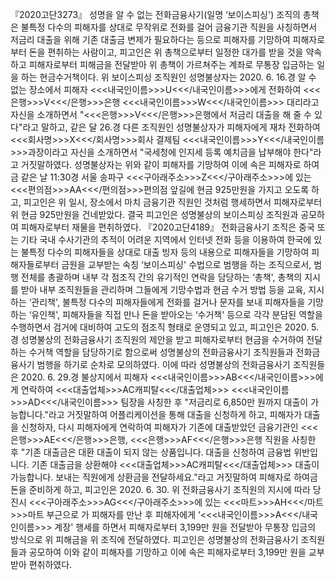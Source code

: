 『2020고단3273』
성명을 알 수 없는 전화금융사기(일명 ‘보이스피싱') 조직의 총책은 불특정 다수의 피해자를 상대로 무작위로 전화를 걸어 금융기관 직원을 사칭하면서 저금리 대출을 위해 기존 대출금 변제가 필요하다는 등으로 피해자를 기망하여 피해자로부터 돈을 편취하는 사람이고, 피고인은 위 총책으로부터 일정한 대가를 받을 것을 약속하고 피해자로부터 피해금을 전달받아 위 총책이 가르쳐주는 계좌로 무통장 입금하는 일을 하는 현금수거책이다.
위 보이스피싱 조직원인 성명불상자는 2020. 6. 16.경 알 수 없는 장소에서 피해자 <<<내국인이름>>>U<<</내국인이름>>>에게 전화하여 <<<은행>>>V<<</은행>>>은행 <<<내국인이름>>>W<<</내국인이름>>> 대리라고 자신을 소개하면서 "<<<은행>>>V<<</은행>>>은행에서 저금리 대출을 해 줄 수 있다"라고 말하고, 같은 달 26.경 다른 조직원인 성명불상자가 피해자에게 재차 전화하여 <<<회사명>>>X<<</회사명>>>회사 결제팀 <<<내국인이름>>>Y<<</내국인이름>>>과장이라고 자신을 소개하면서 "국세청에 인지세 등록 예치금을 납부해야 한다"라고 거짓말하였다.
성명불상자는 위와 같이 피해자를 기망하여 이에 속은 피해자로 하여금 같은 날 11:30경 서울 송파구 <<<구아래주소>>>Z<<</구아래주소>>>에 있는 <<<편의점>>>AA<<</편의점>>>편의점 앞길에 현금 925만원을 가지고 오도록 하고, 피고인은 위 일시, 장소에서 마치 금융기관 직원인 것처럼 행세하면서 피해자로부터 위 현금 925만원을 건네받았다.
결국 피고인은 성명불상의 보이스피싱 조직원과 공모하여 피해자로부터 재물을 편취하였다.
『2020고단4189』
전화금융사기 조직은 중국 또는 기타 국내 수사기관의 추적이 어려운 지역에서 인터넷 전화 등을 이용하여 한국에 있는 불특정 다수의 피해자들을 상대로 대출 빙자 등의 내용으로 피해자들을 기망하여 피해자들로부터 금원을 교부받는 속칭 ‘보이스피싱' 수법으로 범행을 하는 조직으로서, 범행 전체를 총괄하며 내부 각 점조직 간의 유기적인 연락을 담당하는 ‘총책', 총책의 지시를 받아 내부 조직원들을 관리하며 그들에게 기망수법과 현금 수거 방법 등을 교육, 지시하는 ‘관리책', 불특정 다수의 피해자들에게 전화를 걸거나 문자를 보내 피해자들을 기망하는 ‘유인책', 피해자들을 직접 만나 돈을 받아오는 ‘수거책' 등으로 각각 분담된 역할을 수행하면서 검거에 대비하여 고도의 점조직 형태로 운영되고 있고, 피고인은 2020. 5.경 성명불상의 전화금융사기 조직원의 제안을 받고 피해자로부터 현금을 수거하여 전달하는 수거책 역할을 담당하기로 함으로써 성명불상의 전화금융사기 조직원들과 전화금융사기 범행을 하기로 순차로 모의하였다.
이에 따라 성명불상의 전화금융사기 조직원들은 2020. 6. 29.경 불상지에서 피해자 <<<내국인이름>>>AB<<</내국인이름>>>에게 연락하여 <<<대출업체>>>AC캐피탈<<</대출업체>>> <<<내국인이름>>>AD<<</내국인이름>>> 팀장을 사칭한 후 "저금리로 6,850만 원까지 대출이 가능합니다."라고 거짓말하여 어플리케이션을 통해 대출을 신청하게 하고, 피해자가 대출을 신청하자, 다시 피해자에게 연락하여 피해자가 기존에 대출받았던 금융기관인 <<<은행>>>AE<<</은행>>>은행, <<<은행>>>AF<<</은행>>>은행 직원을 사칭한 후 "기존 대출금은 대환 대출이 되지 않는 상품입니다. 대출을 신청하여 금융법 위반입니다. 기존 대출금을 상환해야 <<<대출업체>>>AC캐피탈<<</대출업체>>> 대출이 가능합니다. 보내는 직원에게 상환금을 전달하세요."라고 거짓말하여 피해자로 하여금 돈을 준비하게 하고, 피고인은 2020. 6. 30. 위 전화금융사기 조직원의 지시에 따라 당진시 <<<구아래주소>>>AG<<</구아래주소>>>에 있는 <<<마트>>>AH<<</마트>>>마트 부근으로 가 피해자를 만난 후 피해자에게 ‘<<<내국인이름>>>A<<</내국인이름>>> 계장' 행세를 하면서 피해자로부터 3,199만 원을 전달받아 무통장 입금의 방식으로 위 피해금을 위 조직에 전달하였다.
피고인은 성명불상의 전화금융사기 조직원들과 공모하여 이와 같이 피해자를 기망하고 이에 속은 피해자로부터 3,199만 원을 교부받아 편취하였다.